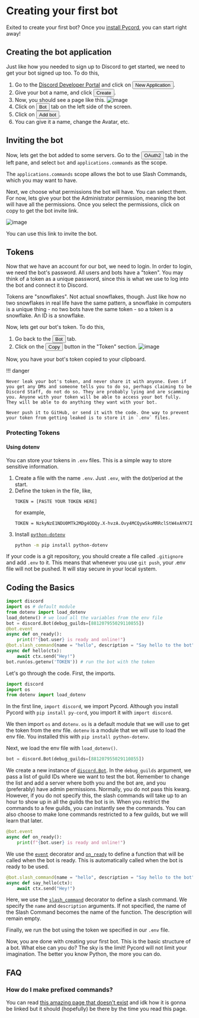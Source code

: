 # Creating your first bot

Exited to create your first bot? Once you [install Pycord](installation.md), you can start right away!

## Creating the bot application

Just like how you needed to sign up to Discord to get started, we need to get your bot signed up too. To do this, 

1. Go to the [Discord Developer Portal](https://discord.com/developers/applications) and click on <button class="blurplebutton">New Application</button>.
2. Give your bot a name, and click <button class="blurplebutton">Create</button>.
3. Now, you should see a page like this.
	![image](https://gblobscdn.gitbook.com/assets%2F-MjPk-Yu4sOq8KGrr_yG%2F-MjdW3OQnwUhacopqSWw%2F-Mjd_-mxrJCrzmaXrAg8%2Fimage.png?alt=media&token=b8e2ae6c-2290-4d37-ad7c-eb412f3fb00e)
4. Click on <button class="greybutton">Bot</button> tab on the left side of the screen.
5. Click on <button class="blurplebutton">Add bot</button>.
6. You can give it a name, change the Avatar, etc.

## Inviting the bot
Now, lets get the bot added to some servers. Go to the <button class="greybutton">OAuth2</button> tab in the left pane, and select `bot` and `applications.commands` as the scope.

The `applications.commands` scope allows the bot to use Slash Commands, which you may want to have.

Next, we choose what permissions the bot will have. You can select them. For now, lets give your bot the Administrator permission, meaning the bot will have all the permissions.
Once you select the permissions, click on copy to get the bot invite link.

![image](https://gblobscdn.gitbook.com/assets%2F-MjPk-Yu4sOq8KGrr_yG%2F-Mk6tNY3LfDkjd6pqdpL%2F-Mk6tkdpddEWoa2jczZk%2Fimage.png?alt=media&token=52c8a29f-a798-48f8-a8c7-4ecca2681f79)

You can use this link to invite the bot.

## Tokens
Now that we have an account for our bot, we need to login. In order to login, we need the bot's password.
All users and bots have a "token". You may think of a token as a unique password, since this is what we use to log into the bot and connect it to Discord.

Tokens are "snowflakes". Not actual snowflakes, though. Just like how no two snowflakes in real life have the same pattern, a snowflake in computers is a unique thing - no two bots have the same token - so a token is a snowflake. An ID is a snowflake.

Now, lets get our bot's token. To do this, 

1. Go back to the <button class="greybutton">Bot</button> tab. 
2. Click on the <button class="blurplebutton">Copy</button> button in the "Token" section.
	![image](https://gblobscdn.gitbook.com/assets%2F-MjPk-Yu4sOq8KGrr_yG%2F-MjdbU12JISJorAZxrKH%2F-MjdbpUsapzb5n15Po5P%2Fimage.png?alt=media&token=118e259f-940a-4f6c-b3a3-c29f3a54100d)

Now, you have your bot's token copied to your clipboard.

!!! danger

	Never leak your bot's token, and never share it with anyone. Even if you get any DMs and someone tells you to do so, perhaps claiming to be Discord Staff, do not do so. They are probably lying and are scamming you. Anyone with your token will be able to access your bot fully. They will be able to do anything they want with your bot. 

	Never push it to GitHub, or send it with the code. One way to prevent your token from getting leaked is to store it in `.env` files.

### Protecting Tokens

#### Using dotenv

You can store your tokens in `.env` files. This is a simple way to store sensitive information.

1. Create a file with the name `.env`. Just `.env`, with the dot/period at the start.
2. Define the token in the file, like,
	```env
	TOKEN = [PASTE YOUR TOKEN HERE]
	```
	for example,
	```env
	TOKEN = NzkyNzE1NDU0MTk2MDg4ODQy.X-hvzA.Ovy4MCQywSkoMRRclStW4xAYK7I
	```
3. Install [`python-dotenv`](https://pypi.org/project/python-dotenv/)
    ```bash
    python -m pip install python-dotenv
    ```
If your code is a git repository, you should create a file called `.gitignore` and add `.env` to it. This means that whenever you use `git push`, your .env file will not be pushed. It will stay secure in your local system.

## Coding the Basics

```py
import discord
import os # default module
from dotenv import load_dotenv
load_dotenv() # we load all the variables from the env file
bot = discord.Bot(debug_guilds=[881207955029110855])
@bot.event
async def on_ready():
    print(f"{bot.user} is ready and online!")
@bot.slash_command(name = "hello", description = "Say hello to the bot")
async def hello(ctx):
    await ctx.send("Hey!")
bot.run(os.getenv('TOKEN')) # run the bot with the token
```

Let's go through the code. First, the imports.

```py
import discord
import os
from dotenv import load_dotenv
```

In the first line, `import discord`, we import Pycord. Although you install Pycord with `pip install py-cord`, you import it with `import discord`.

We then import `os` and `dotenv`. `os` is a default module that we will use to get the token from the env file. `dotenv` is a module that we will use to load the env file. You installed this with `pip install python-dotenv`.

Next, we load the env file with `load_dotenv()`.

```py
bot = discord.Bot(debug_guilds=[881207955029110855])
```

We create a new instance of [`discord.Bot`](https://docs.pycord.dev/en/master/api.html#discord.Bot
). In the `debug_guilds` argument, we pass a list of guild IDs where we want to test the bot. Remember to change the list and add a server where both you and the bot are, and you (preferably) have admin permissions. Normally, you do not pass this kwarg. However, if you do not specify this, the slash commands will take up to an hour to show up in all the guilds the bot is in. When you restrict the commands to a few guilds, you can instantly see the commands. You can also choose to make lone commands restricted to a few guilds, but we will learn that later.

```py
@bot.event
async def on_ready():
    print(f"{bot.user} is ready and online!")
```

We use the [`event`](https://docs.pycord.dev/en/master/api.html#discord.Bot.event) decorator and  [`on_ready`](https://docs.pycord.dev/en/master/api.html#discord.on_ready) to define a function that will be called when the bot is ready. This is automatically called when the bot is ready to be used.

```py
@bot.slash_command(name = "hello", description = "Say hello to the bot")
async def say_hello(ctx):
    await ctx.send("Hey!")
```

Here, we use the [`slash_command`](https://docs.pycord.dev/en/master/api.html#discord.Bot.slash_command) decorator to define a slash command. We specify the `name` and `description` arguments. If not specified, the name of the Slash Command becomes the name of the function. The description will remain empty.

Finally, we run the bot using the token we specified in our `.env` file.

Now, you are done with creating your first bot. This is the basic structure of a bot. What else can you do? The sky is the limit! Pycord will not limit your imagination. The better you know Python, the more you can do.

## FAQ

### How do I make prefixed commands?

You can read [this amazing page that doesn't exist](../Extensions/Commands/index.md) and idk how it is gonna be linked but it should (hopefully) be there by the time you read this page.
